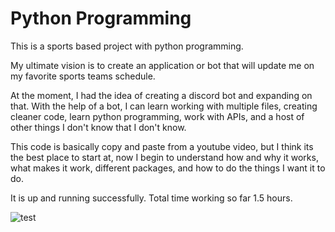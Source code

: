 # Python Programming

This is a sports based project with python programming.

My ultimate vision is to create an application or bot that will update me on my favorite sports teams schedule.

At the moment, I had the idea of creating a discord bot and expanding on that. With the help of a bot, I can learn working with multiple files, creating cleaner code, learn python programming, work with APIs, and a host of other things I don't know that I don't know. 

This code is basically copy and paste from a youtube video, but I think its the best place to start at, now I begin to understand how and why it works, what makes it work, different packages, and how to do the things I want it to do. 

It is up and running successfully. Total time working so far 1.5 hours.

![test](https://cdn.discordapp.com/attachments/1014594213003923527/1068385659632488608/workingbot1.JPG)
